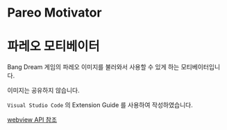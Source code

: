 # Pareo Motivator





# 파레오 모티베이터

Bang Dream 게임의 파레오 이미지를 불러와서 사용할 수 있게 하는 모티베이터입니다.

이미지는 공유하지 않습니다.



`Visual Studio Code` 의 Extension Guide 를 사용하여 작성하였습니다.

[webview API 참조](https://code.visualstudio.com/api/extension-guides/webview)


